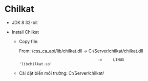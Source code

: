 # Chilkat

- JDK 8 32-bit

- Install Chilkat

	+ Copy file:

		From: /css_ca_api/lib/chilkat.dll     ->	 C:/Server/chilkat/chilkat.dll
		
											  ->	 LINUX 'libchilkat.so'
    
  + Cài đặt biến môi trường: C:/Server/chilkat/
